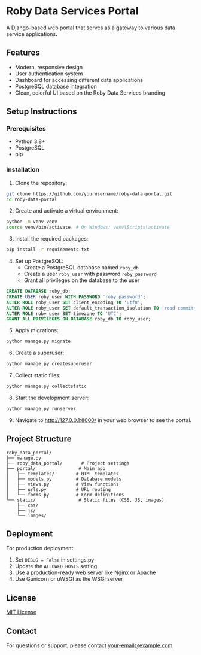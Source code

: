 # Roby Data Services Portal

A Django-based web portal that serves as a gateway to various data service applications.

## Features

- Modern, responsive design
- User authentication system
- Dashboard for accessing different data applications
- PostgreSQL database integration
- Clean, colorful UI based on the Roby Data Services branding

## Setup Instructions

### Prerequisites

- Python 3.8+
- PostgreSQL
- pip

### Installation

1. Clone the repository:
```bash
git clone https://github.com/yourusername/roby-data-portal.git
cd roby-data-portal
```

2. Create and activate a virtual environment:
```bash
python -m venv venv
source venv/bin/activate  # On Windows: venv\Scripts\activate
```

3. Install the required packages:
```bash
pip install -r requirements.txt
```

4. Set up PostgreSQL:
   - Create a PostgreSQL database named `roby_db`
   - Create a user `roby_user` with password `roby_password`
   - Grant all privileges on the database to the user

```sql
CREATE DATABASE roby_db;
CREATE USER roby_user WITH PASSWORD 'roby_password';
ALTER ROLE roby_user SET client_encoding TO 'utf8';
ALTER ROLE roby_user SET default_transaction_isolation TO 'read committed';
ALTER ROLE roby_user SET timezone TO 'UTC';
GRANT ALL PRIVILEGES ON DATABASE roby_db TO roby_user;
```

5. Apply migrations:
```bash
python manage.py migrate
```

6. Create a superuser:
```bash
python manage.py createsuperuser
```

7. Collect static files:
```bash
python manage.py collectstatic
```

8. Start the development server:
```bash
python manage.py runserver
```

9. Navigate to http://127.0.0.1:8000/ in your web browser to see the portal.

## Project Structure

```
roby_data_portal/
├── manage.py
├── roby_data_portal/       # Project settings
├── portal/                # Main app
│   ├── templates/        # HTML templates
│   ├── models.py         # Database models
│   ├── views.py          # View functions
│   ├── urls.py           # URL routing
│   └── forms.py          # Form definitions
└── static/                # Static files (CSS, JS, images)
    ├── css/
    ├── js/
    └── images/
```

## Deployment

For production deployment:

1. Set `DEBUG = False` in settings.py
2. Update the `ALLOWED_HOSTS` setting
3. Use a production-ready web server like Nginx or Apache
4. Use Gunicorn or uWSGI as the WSGI server

## License

[MIT License](LICENSE)

## Contact

For questions or support, please contact [your-email@example.com](mailto:your-email@example.com).